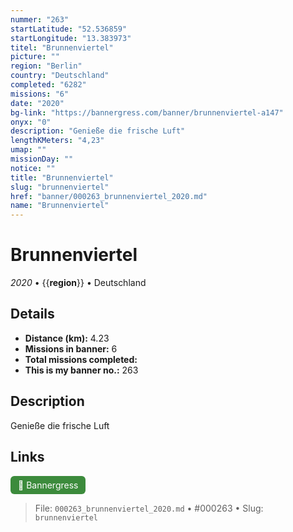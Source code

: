 ```yaml
---
nummer: "263"
startLatitude: "52.536859"
startLongitude: "13.383973"
titel: "Brunnenviertel"
picture: ""
region: "Berlin"
country: "Deutschland"
completed: "6282"
missions: "6"
date: "2020"
bg-link: "https://bannergress.com/banner/brunnenviertel-a147"
onyx: "0"
description: "Genieße die frische Luft"
lengthKMeters: "4,23"
umap: ""
missionDay: ""
notice: ""
title: "Brunnenviertel"
slug: "brunnenviertel"
href: "banner/000263_brunnenviertel_2020.md"
name: "Brunnenviertel"
---
```

# Brunnenviertel

*2020* • {{__region__}} • Deutschland





## Details
- **Distance (km):** 4.23
- **Missions in banner:** 6
- **Total missions completed:** 
- **This is my banner no.:** 263



## Description
Genieße die frische Luft



## Links
<a href="https://bannergress.com/banner/brunnenviertel-a147" target="_blank" style="display:inline-block;margin-right:8px;padding:6px 12px;background:#3c8b3c;color:#fff;text-decoration:none;border-radius:6px;">🔗 Bannergress</a>



> File: `000263_brunnenviertel_2020.md` • #000263 • Slug: `brunnenviertel`
